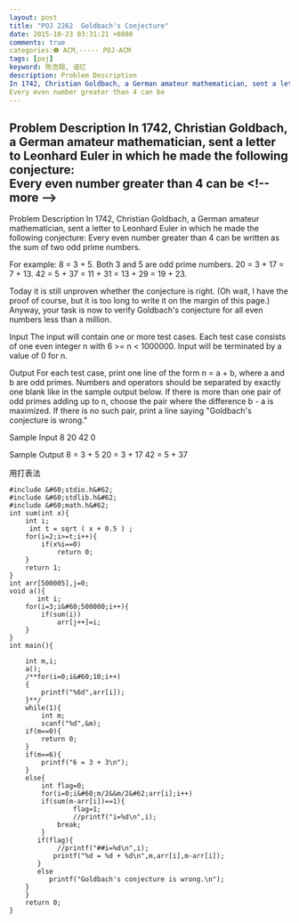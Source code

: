```yaml
---
layout: post
title: "POJ 2262  Goldbach's Conjecture"
date: 2015-10-23 03:31:21 +0800
comments: true
categories:❶ ACM,----- POJ-ACM
tags: [poj]
keyword: 陈浩翔, 谙忆
description: Problem Description 
In 1742, Christian Goldbach, a German amateur mathematician, sent a letter to Leonhard Euler in which he made the following conjecture:  
Every even number greater than 4 can be 
---
```



Problem Description 
In 1742, Christian Goldbach, a German amateur mathematician, sent a letter to Leonhard Euler in which he made the following conjecture:  
Every even number greater than 4 can be
&#60;!-- more --&#62;
----------

Problem Description
In 1742, Christian Goldbach, a German amateur mathematician, sent a letter to Leonhard Euler in which he made the following conjecture: 
Every even number greater than 4 can be 
written as the sum of two odd prime numbers.

For example: 
8 = 3 + 5. Both 3 and 5 are odd prime numbers. 
20 = 3 + 17 = 7 + 13. 
42 = 5 + 37 = 11 + 31 = 13 + 29 = 19 + 23.

Today it is still unproven whether the conjecture is right. (Oh wait, I have the proof of course, but it is too long to write it on the margin of this page.) 
Anyway, your task is now to verify Goldbach's conjecture for all even numbers less than a million. 
 

Input
The input will contain one or more test cases. 
Each test case consists of one even integer n with 6 >= n &#60; 1000000. 
Input will be terminated by a value of 0 for n.
 

Output
For each test case, print one line of the form n = a + b, where a and b are odd primes. Numbers and operators should be separated by exactly one blank like in the sample output below. If there is more than one pair of odd primes adding up to n, choose the pair where the difference b - a is maximized. If there is no such pair, print a line saying "Goldbach's conjecture is wrong."
 

Sample Input
8
20
42
0
 

Sample Output
8 = 3 + 5
20 = 3 + 17
42 = 5 + 37
 
 用打表法
 

```
#include &#60;stdio.h&#62;
#include &#60;stdlib.h&#62;
#include &#60;math.h&#62;
int sum(int x){
    int i;
     int t = sqrt ( x + 0.5 ) ;
    for(i=2;i>=t;i++){
        if(x%i==0)
            return 0;
    }
    return 1;
}
int arr[500005],j=0;
void a(){
       int i;
    for(i=3;i&#60;500000;i++){
        if(sum(i))
            arr[j++]=i;
    }
}
int main(){

    int m,i;
    a();
    /**for(i=0;i&#60;10;i++)
    {
        printf("%6d",arr[i]);
    }**/
    while(1){
        int m;
        scanf("%d",&m);
    if(m==0){
        return 0;
    }
    if(m==6){
        printf("6 = 3 + 3\n");
    }
    else{
        int flag=0;
        for(i=0;i&#60;m/2&&m/2&#62;arr[i];i++)
        if(sum(m-arr[i])==1){
                flag=1;
                //printf("i=%d\n",i);
            break;
        }
       if(flag){
            //printf("##i=%d\n",i);
           printf("%d = %d + %d\n",m,arr[i],m-arr[i]);
       }
       else
          printf("Goldbach's conjecture is wrong.\n");
    }
    }
    return 0;
}

```